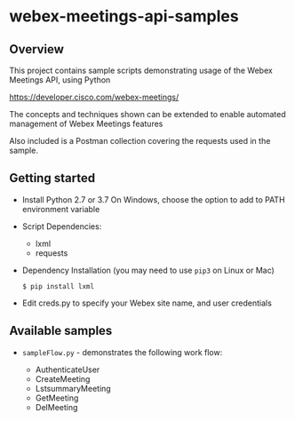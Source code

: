 # webex-meetings-api-samples

## Overview

This project contains sample scripts demonstrating usage of the Webex Meetings API, using Python

https://developer.cisco.com/webex-meetings/

The concepts and techniques shown can be extended to enable automated management of Webex Meetings features

Also included is a Postman collection covering the requests used in the sample.

## Getting started

* Install Python 2.7 or 3.7
  On Windows, choose the option to add to PATH environment variable

* Script Dependencies:

    * lxml
    * requests

* Dependency Installation (you may need to use `pip3` on Linux or Mac)

    ```
    $ pip install lxml
    ```
  
* Edit creds.py to specify your Webex site name, and user credentials


## Available samples

* `sampleFlow.py` - demonstrates the following work flow:

    * AuthenticateUser
    * CreateMeeting
    * LstsummaryMeeting
    * GetMeeting
    * DelMeeting 